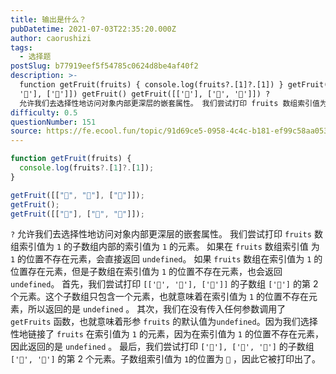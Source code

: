 ```yaml
---
title: 输出是什么？
pubDatetime: 2021-07-03T22:35:20.000Z
author: caorushizi
tags:
  - 选择题
postSlug: b77919eef5f54785c0624d8be4af40f2
description: >-
  function getFruit(fruits) { console.log(fruits?.[1]?.[1]) } getFruit([['🍊',
  '🍌'], ['🍍']]) getFruit() getFruit([['🍍'], ['🍊', '🍌']]) ?
  允许我们去选择性地访问对象内部更深层的嵌套属性。 我们尝试打印 fruits 数组索引值为 1 的子数组内部的索引值为 1
difficulty: 0.5
questionNumber: 151
source: https://fe.ecool.fun/topic/91d69ce5-0958-4c4c-b181-ef99c58aa053
---
```


```javascript
function getFruit(fruits) {
  console.log(fruits?.[1]?.[1]);
}

getFruit([["🍊", "🍌"], ["🍍"]]);
getFruit();
getFruit([["🍍"], ["🍊", "🍌"]]);
```

`?` 允许我们去选择性地访问对象内部更深层的嵌套属性。 我们尝试打印 `fruits` 数组索引值为 `1` 的子数组内部的索引值为 `1` 的元素。 如果在 `fruits` 数组索引值 为 `1` 的位置不存在元素，会直接返回 `undefined`。 如果 `fruits` 数组在索引值为 `1` 的位置存在元素，但是子数组在索引值为 `1` 的位置不存在元素，也会返回 `undefined`。
首先，我们尝试打印 `[['🍊', '🍌'], ['🍍']]` 的子数组 `['🍍']` 的第 2 个元素。这个子数组只包含一个元素，也就意味着在索引值为 `1` 的位置不存在元素，所以返回的是 `undefined` 。
其次，我们在没有传入任何参数调用了 `getFruits` 函数，也就意味着形参 `fruits` 的默认值为`undefined`。因为我们选择性地链接了 `fruits` 在索引值为 `1` 的元素，因为在索引值为 `1` 的位置不存在元素，因此返回的是 `undefined` 。
最后，我们尝试打印 `['🍍'], ['🍊', '🍌']` 的子数组 `['🍊', '🍌']` 的第 2 个元素。子数组索引值为 `1`的位置为 `🍌` ，因此它被打印出了。
